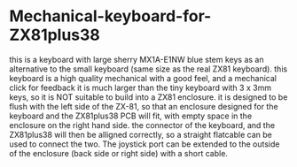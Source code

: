 # Mechanical-keyboard-for-ZX81plus38
this is a keyboard with large sherry MX1A-E1NW blue stem keys as an alternative to the small keyboard (same size as the real ZX81 keyboard).
this keyboard is a high quality mechanical with a good feel, and a mechanical click for feedback
it is much larger than the tiny keyboard with 3 x 3mm keys, so it is NOT suitable to build into a ZX81 enclosure.
it is designed to be flush with the left side of the ZX-81, so that an enclosure designed for the keyboard and the ZX81plus38 PCB will fit, with empty space in the enclosure on the right hand side.
the connector of the keyboard, and the ZX81plus38 will then be alligned correctly, so a straight flatcable can be used to connect the two.
The joystick port can be extended to the outside of the enclosure (back side or right side) with a short cable.
